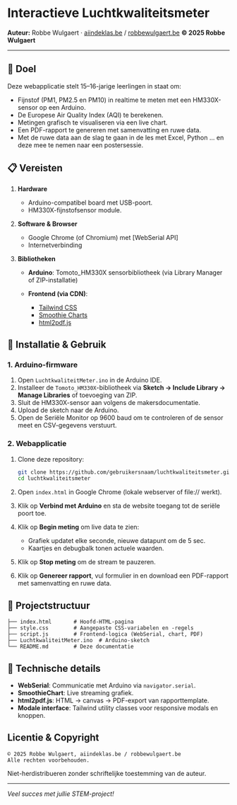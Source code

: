 # Interactieve Luchtkwaliteitsmeter

**Auteur:** Robbe Wulgaert · [aiindeklas.be](http://aiindeklas.be) / [robbewulgaert.be](http://robbewulgaert.be)
**© 2025 Robbe Wulgaert**

---

## 🎯 Doel

Deze webapplicatie stelt 15–16-jarige leerlingen in staat om:

* Fijnstof (PM1, PM2.5 en PM10) in realtime te meten met een HM330X-sensor op een Arduino.
* De Europese Air Quality Index (AQI) te berekenen.
* Metingen grafisch te visualiseren via een live chart.
* Een PDF-rapport te genereren met samenvatting en ruwe data.
* Met de ruwe data aan de slag te gaan in de les met Excel, Python ... en deze mee te nemen naar een postersessie. 

## 📋 Vereisten

1. **Hardware**

   * Arduino-compatibel board met USB-poort.
   * HM330X-fijnstofsensor module.

2. **Software & Browser**

   * Google Chrome (of Chromium) met [WebSerial API]
   * Internetverbinding

3. **Bibliotheken**

   * **Arduino**: Tomoto\_HM330X sensorbibliotheek (via Library Manager of ZIP-installatie)
   * **Frontend (via CDN)**:

     * [Tailwind CSS](https://tailwindcss.com)
     * [Smoothie Charts](https://smoothiecharts.org)
     * [html2pdf.js](https://github.com/eKoopmans/html2pdf.js)

## 🚀 Installatie & Gebruik

### 1. Arduino-firmware

1. Open `LuchtkwaliteitMeter.ino` in de Arduino IDE.
2. Installeer de `Tomoto_HM330X`-bibliotheek via **Sketch → Include Library → Manage Libraries** of toevoeging van ZIP.
3. Sluit de HM330X-sensor aan volgens de makersdocumentatie.
4. Upload de sketch naar de Arduino.
5. Open de Seriële Monitor op 9600 baud om te controleren of de sensor meet en CSV-gegevens verstuurt.

### 2. Webapplicatie

1. Clone deze repository:

   ```bash
   git clone https://github.com/gebruikersnaam/luchtkwaliteitsmeter.git
   cd luchtkwaliteitsmeter
   ```
2. Open `index.html` in Google Chrome (lokale webserver of file:// werkt).
3. Klik op **Verbind met Arduino** en sta de website toegang tot de seriële poort toe.
4. Klik op **Begin meting** om live data te zien:

   * Grafiek updatet elke seconde, nieuwe datapunt om de 5 sec.
   * Kaartjes en debugbalk tonen actuele waarden.
5. Klik op **Stop meting** om de stream te pauzeren.
6. Klik op **Genereer rapport**, vul formulier in en download een PDF-rapport met samenvatting en ruwe data.

## 📂 Projectstructuur

```
├── index.html       # Hoofd-HTML-pagina
├── style.css        # Aangepaste CSS-variabelen en -regels
├── script.js        # Frontend-logica (WebSerial, chart, PDF)
├── LuchtkwaliteitMeter.ino  # Arduino-sketch
└── README.md        # Deze documentatie
```

## 🔧 Technische details

* **WebSerial**: Communicatie met Arduino via `navigator.serial`.
* **SmoothieChart**: Live streaming grafiek.
* **html2pdf.js**: HTML → canvas → PDF-export van rapporttemplate.
* **Modale interface**: Tailwind utility classes voor responsive modals en knoppen.

## Licentie & Copyright

```
© 2025 Robbe Wulgaert, aiindeklas.be / robbewulgaert.be
Alle rechten voorbehouden.
```

Niet-herdistribueren zonder schriftelijke toestemming van de auteur.

---

*Veel succes met jullie STEM-project!*
